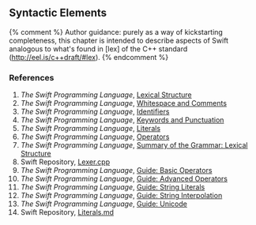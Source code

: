 ---
---

## Syntactic Elements

{% comment %}
Author guidance: purely as a way of kickstarting completeness, this chapter
is intended to describe aspects of Swift analogous to what's found in 
[lex] of the C++ standard (http://eel.is/c++draft/#lex).
{% endcomment %}

### References

1. *The Swift Programming Language*, [Lexical Structure](https://docs.swift.org/swift-book/ReferenceManual/LexicalStructure.html#)
1. *The Swift Programming Language*, [Whitespace and Comments](https://docs.swift.org/swift-book/ReferenceManual/LexicalStructure.html#ID411)
1. *The Swift Programming Language*, [Identifiers](https://docs.swift.org/swift-book/ReferenceManual/LexicalStructure.html#ID412)
1. *The Swift Programming Language*, [Keywords and Punctuation](https://docs.swift.org/swift-book/ReferenceManual/LexicalStructure.html#ID413)
1. *The Swift Programming Language*, [Literals](https://docs.swift.org/swift-book/ReferenceManual/LexicalStructure.html#ID414)
1. *The Swift Programming Language*, [Operators](https://docs.swift.org/swift-book/ReferenceManual/LexicalStructure.html#ID418)
1. *The Swift Programming Language*, [Summary of the Grammar: Lexical Structure](https://docs.swift.org/swift-book/ReferenceManual/zzSummaryOfTheGrammar.html#ID481)
1. Swift Repository, [Lexer.cpp](https://github.com/apple/swift/blob/master/lib/Parse/Lexer.cpp)
1. *The Swift Programming Language*, [Guide: Basic Operators](https://docs.swift.org/swift-book/LanguageGuide/BasicOperators.html)
1. *The Swift Programming Language*, [Guide: Advanced Operators](https://docs.swift.org/swift-book/LanguageGuide/AdvancedOperators.html#)
1. *The Swift Programming Language*, [Guide: String Literals](https://docs.swift.org/swift-book/LanguageGuide/StringsAndCharacters.html#ID286)
1. *The Swift Programming Language*, [Guide: String Interpolation](https://docs.swift.org/swift-book/LanguageGuide/StringsAndCharacters.html#ID292)
1. *The Swift Programming Language*, [Guide: Unicode](https://docs.swift.org/swift-book/LanguageGuide/StringsAndCharacters.html#ID293)
1. Swift Repository, [Literals.md](https://github.com/apple/swift/blob/master/docs/Literals.md)
